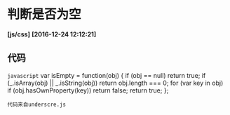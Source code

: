 # 判断是否为空
**[js/css]**   **[2016-12-24 12:12:21]**

## 代码
```javascript```
  var isEmpty = function(obj) {
    if (obj == null) return true;
    if (_.isArray(obj) || _.isString(obj)) return obj.length === 0;
    for (var key in obj) if (obj.hasOwnProperty(key)) return false;
    return true;
  };
```
代码来自underscre.js






